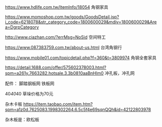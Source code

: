 
https://www.hdlife.com.tw/ItemInfo/18054  角钢家具

https://www.momoshop.com.tw/goods/GoodsDetail.jsp?i_code=6218078&str_category_code=1800600029&mdiv=1800600029&Area=DgrpCategory

http://www.ciazhan.com/?errMsg=NoSid 空间特工

https://www.087383759.com.tw/about-us.html 台湾角钢行

https://www.mobile01.com/topicdetail.php?f=360&t=3809974  角钢全套家具

https://detail.1688.com/offer/575602378003.html?spm=a261y.7663282.hotsale.3.3b0810aaBnHlm0 冲孔板，冲孔网

配件：
脚踏钢板网 铁板网

40*40*40 草垛价格为70元

杂木卡板 https://item.taobao.com/item.htm?spm=a1z0d.7625083.1998302264.6.5c5f4e69sqnQQh&id=42122803978

杂木板是：欧松板
